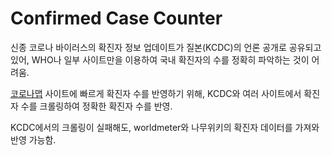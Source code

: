 # Confirmed Case Counter
신종 코로나 바이러스의 확진자 정보 업데이트가 질본(KCDC)의 언론 공개로 공유되고 있어, WHO나 일부 사이트만을 이용하여 국내 확진자의 수를 정확히 파악하는 것이 어려움.

[코로나맵](http://corona.paullab.synology.me/) 사이트에 빠르게 확진자 수를 반영하기 위해, KCDC와 여러 사이트에서 확진자 수를 크롤링하여 정확한 확진자 수를 반영.

KCDC에서의 크롤링이 실패해도, worldmeter와 나무위키의 확진자 데이터를 가져와 반영 가능함.
